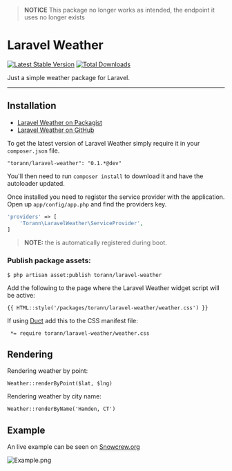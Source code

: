 > **NOTICE** This package no longer works as intended, the endpoint it uses no longer exists

# Laravel Weather

[![Latest Stable Version](https://poser.pugx.org/torann/laravel-weather/v/stable.png)](https://packagist.org/packages/torann/laravel-weather) [![Total Downloads](https://poser.pugx.org/torann/laravel-weather/downloads.png)](https://packagist.org/packages/torann/laravel-weather)

Just a simple weather package for Laravel.

----------

## Installation

- [Laravel Weather on Packagist](https://packagist.org/packages/torann/laravel-weather)
- [Laravel Weather on GitHub](https://github.com/torann/laravel-weather)

To get the latest version of Laravel Weather simply require it in your `composer.json` file.

~~~
"torann/laravel-weather": "0.1.*@dev"
~~~

You'll then need to run `composer install` to download it and have the autoloader updated.

Once installed you need to register the service provider with the application. Open up `app/config/app.php` and find the providers key.

```php
'providers' => [
    'Torann\LaravelWeather\ServiceProvider',
]
```

> **NOTE:** the is automatically registered during boot.

### Publish package assets:

```
$ php artisan asset:publish torann/laravel-weather
```

Add the following to the page where the Laravel Weather widget script will be active:

```
{{ HTML::style('/packages/torann/laravel-weather/weather.css') }} 
```

If using [Duct](https://github.com/torann/asset-duct) add this to the CSS manifest file:

```
 *= require torann/laravel-weather/weather.css
```

## Rendering

Rendering weather by point:

```
Weather::renderByPoint($lat, $lng)
```

Rendering weather by city name:

```
Weather::renderByName('Hamden, CT')
```

## Example

An live example can be seen on [Snowcrew.org](http://snowcrew.org)

![Example.png](./docs/example.png)
